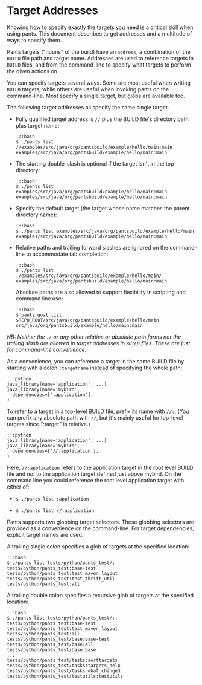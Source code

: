 Target Addresses
================

Knowing how to specify exactly the targets you need is a critical skill
when using pants. This document describes target addresses and a
multitude of ways to specify them.

Pants targets ("nouns" of the build) have an `address`, a combination of
the `BUILD` file path and target name. Addresses are used to reference
targets in `BUILD` files, and from the command-line to specify what
targets to perform the given actions on.

<a pantsmark="addresses_synonyms"> </a>

You can specify targets several ways. Some are most useful when writing
`BUILD` targets, while others are useful when invoking pants on the
command-line. Most specify a single target, but globs are available too.

The following target addresses all specify the same single target.

-   Fully qualified target address is `//` plus the BUILD file's directory path plus target name:

        :::bash
        $ ./pants list //examples/src/java/org/pantsbuild/example/hello/main:main
        examples/src/java/org/pantsbuild/example/hello/main:main

-   The starting double-slash is optional if the target isn't in the top directory:

        :::bash
        $ ./pants list examples/src/java/org/pantsbuild/example/hello/main:main
        examples/src/java/org/pantsbuild/example/hello/main:main

-   Specify the default target (the target whose name matches the parent directory name):

        :::bash
        $ ./pants list examples/src/java/org/pantsbuild/example/hello/main
        examples/src/java/org/pantsbuild/example/hello/main:main

-   Relative paths and trailing forward slashes are ignored on the
    command-line to accommodate tab completion:

        :::bash
        $ ./pants list ./examples/src/java/org/pantsbuild/example/hello/main/
        examples/src/java/org/pantsbuild/example/hello/main:main

    Absolute paths are also allowed to support flexibility in scripting
    and command line use:

        :::bash
        $ pants goal list $REPO_ROOT/src/java/org/pantsbuild/example/hello/main
        src/java/org/pantsbuild/example/hello/main:main

*NB: Neither the `./` or any other relative or absolute path forms nor the trailing slash are
allowed in target addresses in ``BUILD`` files. These are just for command-line convenience.*

As a convenience, you can reference a target in the same BUILD file by starting with a
colon ``:targetname`` instead of specifying the whole path:

    :::python
    java_library(name='application', ...)
    java_library(name='mybird',
      dependencies=[':application'],
    )

To refer to a target in a top-level BUILD file, prefix its name with `//:`. (You can prefix
any absolute path with `//`, but it's mainly useful for top-level targets since ":target" is
relative.)

    :::python
    java_library(name='application', ...)
    java_library(name='mybird',
      dependencies=['//:application'],
    )

Here, `//:application` refers to the application target in the root level
BUILD file and *not* to the application target defined just above
mybird. On the command line you could reference the root level
application target with either of:

-   `$ ./pants list :application`

-   `$ ./pants list //:application`

Pants supports two globbing target selectors. These globbing selectors
are provided as a convenience on the command-line. For target
dependencies, explicit target names are used.

A trailing single colon specifies a glob of targets at the specified
location:

    :::bash
    $ ./pants list tests/python/pants_test/:
    tests/python/pants_test:base-test
    tests/python/pants_test:test_maven_layout
    tests/python/pants_test:test_thrift_util
    tests/python/pants_test:all

A trailing double colon specifies a recursive glob of targets at the
specified location:

    :::bash
    $ ./pants list tests/python/pants_test/::
    tests/python/pants_test:base-test
    tests/python/pants_test:test_maven_layout
    tests/python/pants_test:all
    tests/python/pants_test/base:base-test
    tests/python/pants_test/base:all
    tests/python/pants_test/base:base
    ...
    tests/python/pants_test/tasks:sorttargets
    tests/python/pants_test/tasks:targets_help
    tests/python/pants_test/tasks:what_changed
    tests/python/pants_test/testutils:testutils
